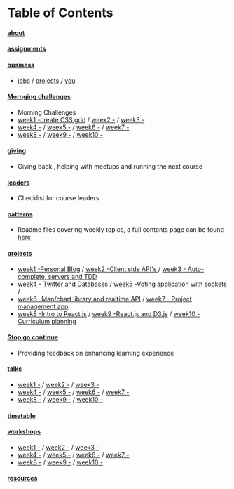 # Table of Contents  
#### [about]()  
#### [assignments]()   
#### [business]()
+    [jobs]() /  [projects]()  / [you]()
#### [Mornging challenges]()
+ Morning Challenges 
+    [week1 -create CSS grid]() / [week2 -]() / [week3 -]()
+    [week4 -]() / [week5 -]() / [week6 -]() / [week7 -]()
+    [week8 -]() / [week9 -]() / [week10 -]()
#### [giving]()
+ Giving back , helping with meetups and running the next course
#### [leaders]()
+ Checklist for course leaders
#### [patterns]()
+ Readme files covering weekly topics, a full contents page can be found  [here]()
#### [projects]()
+    [week1 -Personal Blog]() / [week2 -Client side API's ]() / [week3 - Auto-complete, servers and TDD]()
+    [week4 - Twitter and Databases]() / [week5 -Voting application with sockets]() / 
+    [week6 -Map/chart library and realtime API]() / [week7 - Project management app]()
+    [week8 -Intro to React.js]() / [week9 -React.js and D3.js]() / [week10 -Curriculum planning]()
#### [Stop go continue]()
+  Providing feedback on enhancing learning experience 
#### [talks]()
+    [week1 -]() / [week2 -]() / [week3 -]()
+    [week4 -]() / [week5 -]() / [week6 -]() / [week7 -]()
+    [week8 -]() / [week9 -]() / [week10 -]()
#### [timetable]()
#### [workshops]()
+    [week1 -]() / [week2 -]() / [week3 -]()
+    [week4 -]() / [week5 -]() / [week6 -]() / [week7 -]()
+    [week8 -]() / [week9 -]() / [week10 -]()
#### [resources]()


